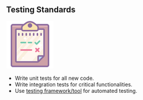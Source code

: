 ## Testing Standards

![Git](../images/testing.png)

- Write unit tests for all new code.
- Write integration tests for critical functionalities.
- Use [testing framework/tool](/Technology/Unit%20Testing%20Best%20Practices.md) for automated testing.
